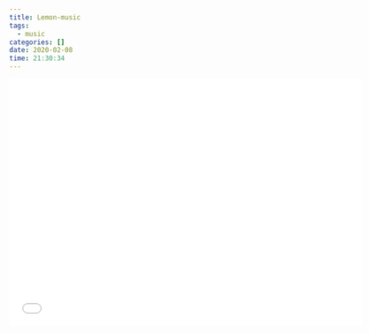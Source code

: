 ```yaml
---
title: Lemon-music
tags: 
  - music
categories: []
date: 2020-02-08 
time: 21:30:34
---
```


<iframe height="447px" width="638px" src="//player.bilibili.com/player.html?aid=39987017&cid=70232694&page=1" scrolling="no" border="0" frameborder="no" framespacing="0" allowfullscreen="true"> </iframe>

